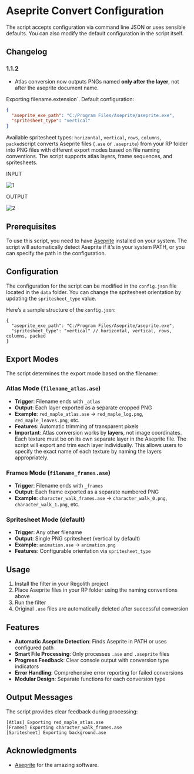 # Aseprite Convert Configuration

The script accepts configuration via command line JSON or uses sensible defaults. You can also modify the default configuration in the script itself.

## Changelog

### 1.1.2

- Atlas conversion now outputs PNGs named **only after the layer**, not after the aseprite document name.

Exporting filename.extension`.
  Default configuration:

```json
{
  "aseprite_exe_path": "C:/Program Files/Aseprite/aseprite.exe",
  "spritesheet_type": "vertical"
}
```

Available spritesheet types: `horizontal`, `vertical`, `rows`, `columns`, `packed`script converts Aseprite files (`.ase` or `.aseprite`) from your RP folder into PNG files with different export modes based on file naming conventions. The script supports atlas layers, frame sequences, and spritesheets.

INPUT

![1](https://github.com/user-attachments/assets/0c424ffe-87b5-4ab6-89bb-eadea8423e62)

OUTPUT

![2](https://github.com/user-attachments/assets/994d01fe-58b3-4cf9-a4cf-1947e4747d3d)

## Prerequisites

To use this script, you need to have [Aseprite](https://aseprite.org/) installed on your system. The script will automatically detect Aseprite if it's in your system PATH, or you can specify the path in the configuration.

## Configuration

The configuration for the script can be modified in the `config.json` file located in the `data` folder. You can change the spritesheet orientation by updating the `spritesheet_type` value.

Here’s a sample structure of the `config.json`:

```jsonc
{
  "aseprite_exe_path": "C:/Program Files/Aseprite/aseprite.exe",
  "spritesheet_type": "vertical" // horizontal, vertical, rows, columns, packed
}
```

## Export Modes

The script determines the export mode based on the filename:

### Atlas Mode (`filename_atlas.ase`)

- **Trigger**: Filename ends with `_atlas`
- **Output**: Each layer exported as a separate cropped PNG
- **Example**: `red_maple_atlas.ase` → `red_maple_log.png`, `red_maple_leaves.png`, etc.
- **Features**: Automatic trimming of transparent pixels
- **Important**: Atlas conversion works by **layers**, not image coordinates. Each texture must be on its own separate layer in the Aseprite file. The script will export and trim each layer individually. This allows users to specify the exact name of each texture by naming the layers appropriately.

### Frames Mode (`filename_frames.ase`)

- **Trigger**: Filename ends with `_frames`
- **Output**: Each frame exported as a separate numbered PNG
- **Example**: `character_walk_frames.ase` → `character_walk_0.png`, `character_walk_1.png`, etc.

### Spritesheet Mode (default)

- **Trigger**: Any other filename
- **Output**: Single PNG spritesheet (vertical by default)
- **Example**: `animation.ase` → `animation.png`
- **Features**: Configurable orientation via `spritesheet_type`

## Usage

1. Install the filter in your Regolith project
2. Place Aseprite files in your RP folder using the naming conventions above
3. Run the filter
4. Original `.ase` files are automatically deleted after successful conversion

## Features

- **Automatic Aseprite Detection**: Finds Aseprite in PATH or uses configured path
- **Smart File Processing**: Only processes `.ase` and `.aseprite` files
- **Progress Feedback**: Clear console output with conversion type indicators
- **Error Handling**: Comprehensive error reporting for failed conversions
- **Modular Design**: Separate functions for each conversion type

## Output Messages

The script provides clear feedback during processing:

```
[Atlas] Exporting red_maple_atlas.ase
[Frames] Exporting character_walk_frames.ase
[Spritesheet] Exporting background.ase
```

## Acknowledgments

- [Aseprite](https://aseprite.org/) for the amazing software.
